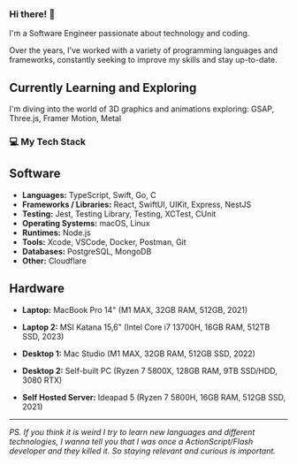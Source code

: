 ### Hi there! 👋

I'm a Software Engineer passionate about technology and coding.

Over the years, I've worked with a variety of programming languages and frameworks, constantly seeking to improve my skills and stay up-to-date.

## Currently Learning and Exploring

I'm diving into the world of 3D graphics and animations exploring:
GSAP, Three.js, Framer Motion, Metal

### 💻 My Tech Stack

## Software

- **Languages:** TypeScript, Swift, Go, C
- **Frameworks / Libraries:** React, SwiftUI, UIKit, Express, NestJS
- **Testing:** Jest, Testing Library, Testing, XCTest, CUnit
- **Operating Systems:** macOS, Linux
- **Runtimes:** Node.js
- **Tools:** Xcode, VSCode, Docker, Postman, Git
- **Databases:** PostgreSQL, MongoDB
- **Other:** Cloudflare

## Hardware

- **Laptop:** MacBook Pro 14" (M1 MAX, 32GB RAM, 512GB, 2021)
- **Laptop 2:** MSI Katana 15,6" (Intel Core i7 13700H, 16GB RAM, 512TB SSD, 2023)
- **Desktop 1:** Mac Studio (M1 MAX, 32GB RAM, 512GB SSD, 2022)
- **Desktop 2:** Self-built PC (Ryzen 7 5800X, 128GB RAM, 9TB SSD/HDD, 3080 RTX)

- **Self Hosted Server:** Ideapad 5 (Ryzen 7 5800H, 16GB RAM, 512GB SSD, 2021)

---

_PS. If you think it is weird I try to learn new languages and different technologies, I wanna tell you that I was once a ActionScript/Flash developer and they killed it. So staying relevant and curious is important._
